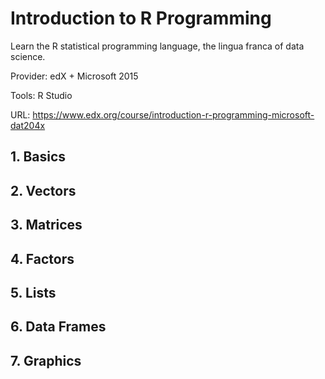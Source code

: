# Introduction to R Programming

Learn the R statistical programming language, the lingua franca of data science. 

Provider: edX + Microsoft 2015

Tools: R Studio

URL: https://www.edx.org/course/introduction-r-programming-microsoft-dat204x


## 1. Basics
## 2. Vectors
## 3. Matrices
## 4. Factors
## 5. Lists
## 6. Data Frames
## 7. Graphics
